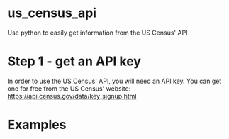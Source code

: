 # us_census_api
Use python to easily get information from the US Census' API

# Step 1 - get an API key
In order to use the US Census' API, you will need an API key. You can get one for free from the US Census' website: https://api.census.gov/data/key_signup.html

# Examples
